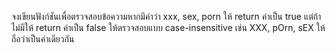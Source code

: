 จงเขียนฟังก์ชันเพื่อตรวจสอบข้อความหากมีคำว่า xxx, sex, porn ให้ return ค่าเป็น true แต่ถ้าไม่มีให้ return ค่าเป็น false
ให้ตรวจสอบแบบ case-insensitive เช่น XXX, pOrn, sEX ให้ถือว่าเป็นคำเดียวกัน